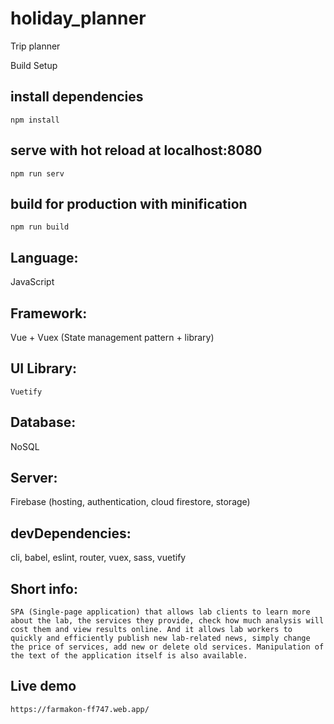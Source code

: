 # holiday_planner
Trip planner


Build Setup

## install dependencies
   `npm install`

## serve with hot reload at localhost:8080
   `npm run serv`

## build for production with minification
   `npm run build`

## Language: 
   JavaScript
## Framework: 
   Vue + Vuex (State management pattern + library)
## UI Library: 
    Vuetify
## Database: 
   NoSQL
## Server: 
   Firebase (hosting, authentication, cloud firestore, storage)
## devDependencies:
   cli, babel, eslint, router, vuex, sass, vuetify

## Short info: 
    SPA (Single-page application) that allows lab clients to learn more about the lab, the services they provide, check how much analysis will cost them and view results online. And it allows lab workers to quickly and efficiently publish new lab-related news, simply change the price of services, add new or delete old services. Manipulation of the text of the application itself is also available.

## Live demo 
    https://farmakon-ff747.web.app/
